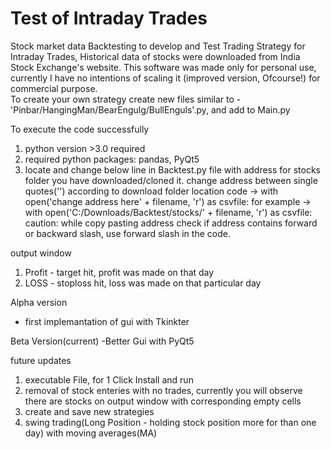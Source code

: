 # Test of Intraday Trades

Stock market data Backtesting to develop and Test Trading Strategy for Intraday Trades, 
Historical data of stocks were downloaded from India Stock Exchange's website.
This software was made only for personal use, currently I have no intentions of scaling it (improved version, Ofcourse!) for commercial purpose.  
To create your own strategy create new files similar to - 'Pinbar/HangingMan/BearEngulg/BullEnguls'.py, and add to Main.py

To execute the code successfully
1. python version >3.0 required
2. required python packages: pandas, PyQt5
3. locate and change below line in Backtest.py file with address for stocks folder you have downloaded/cloned it.
      change address between single quotes('') according to download folder location 
          code ->   with open('change address here' + filename, 'r') as csvfile:
    for example ->
        with open('C:/Downloads/Backtest/stocks/' + filename, 'r') as csvfile:
        caution: while copy pasting address check if address contains forward or backward slash, use forward slash in the code.

output window
1. Profit - target hit, profit was made on that day
2. LOSS - stoploss hit, loss was made on that particular day

Alpha version
- first implemantation of gui with Tkinkter

Beta Version(current)
-Better Gui with PyQt5

future updates 
1. executable File, for 1 Click Install and run
2. removal of stock enteries with no trades, currently you will observe there are stocks on output window with corresponding empty cells
3. create and save new strategies
4. swing trading(Long Position - holding stock position more for than one day) with moving averages(MA)

